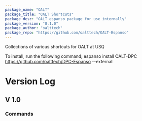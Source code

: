 ```yaml
---
package_name: "OALT"
package_title: "OALT Shortcuts"
package_desc: "OALT espanso package for use internally"
package_version: "0.1.0"
package_author: "oalttech"
package_repo: "https://github.com/oalttech/OALT-Espanso"
---
```

Collections of various shortcuts for OALT at USQ

To install, run the following command;
		espanso install OALT-DPC https://github.com/oalttech/DPC-Espanso --external

# Version Log
## V 1.0
### Commands